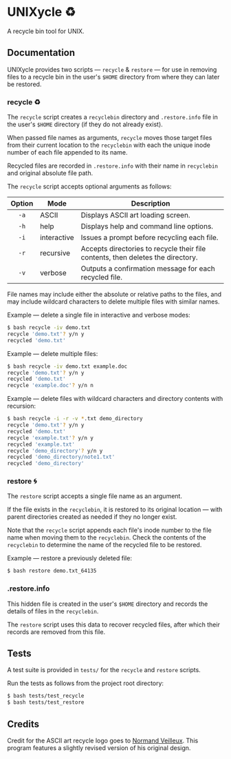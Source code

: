 # UNIXycle :recycle:

A recycle bin tool for UNIX.

## Documentation

UNIXycle provides two scripts — `recycle` & `restore` — for use in removing files to a recycle bin in the user's `$HOME` directory from where they can later be restored.

### recycle :recycle:

The `recycle` script creates a `recyclebin` directory and `.restore.info` file in the user's `$HOME` directory (if they do not already exist).

When passed file names as arguments, `recycle` moves those target files from their current location to the `recyclebin` with each the unique inode number of each file appended to its name.

Recycled files are recorded in `.restore.info` with their name in `recyclebin` and original absolute file path.

The `recycle` script accepts optional arguments as follows:

| Option | Mode        | Description                                                                     |
| :----: | ----------- | ------------------------------------------------------------------------------- |
|  `-a`  | ASCII       | Displays ASCII art loading screen.                                              |
|  `-h`  | help       | Displays help and command line options.                                          |
|  `-i`  | interactive | Issues a prompt before recycling each file.                                     |
|  `-r`  | recursive   | Accepts directories to recycle their file contents, then deletes the directory. |
|  `-v`  | verbose     | Outputs a confirmation message for each recycled file.                          |

File names may include either the absolute or relative paths to the files, and may include wildcard characters to delete multiple files with similar names.

Example — delete a single file in interactive and verbose modes:

```bash
$ bash recycle -iv demo.txt
recycle 'demo.txt'? y/n y
recycled 'demo.txt'
```

Example — delete multiple files:

```bash
$ bash recycle -iv demo.txt example.doc
recycle 'demo.txt'? y/n y
recycled 'demo.txt'
recycle 'example.doc'? y/n n
```

Example — delete files with wildcard characters and directory contents with recursion:

```bash
$ bash recycle -i -r -v *.txt demo_directory
recycle 'demo.txt'? y/n y
recycled 'demo.txt'
recycle 'example.txt'? y/n y
recycled 'example.txt'
recycle 'demo_directory'? y/n y
recycled 'demo_directory/note1.txt'
recycled 'demo_directory'
```

### restore :cyclone:

The `restore` script accepts a single file name as an argument.

If the file exists in the `recyclebin`, it is restored to its original location — with parent directories created as needed if they no longer exist.

Note that the `recycle` script appends each file's inode number to the file name when moving them to the `recyclebin`. Check the contents of the `recyclebin` to determine the name of the recycled file to be restored.

Example — restore a previously deleted file:

```bash
$ bash restore demo.txt_64135
```

### .restore.info

This hidden file is created in the user's `$HOME` directory and records the details of files in the `recyclebin`.

The `restore` script uses this data to recover recycled files, after which their records are removed from this file.

## Tests

A test suite is provided in `tests/` for the `recycle` and `restore` scripts.

Run the tests as follows from the project root directory:

```bash
$ bash tests/test_recycle
$ bash tests/test_restore
```

## Credits

Credit for the ASCII art recycle logo goes to [Normand Veilleux](http://www.afn.org/~afn39695/veilleux.htm). This program features a slightly revised version of his original design.
